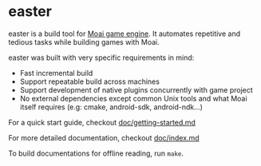 # easter

easter is a build tool for [Moai game engine](http://github.com/moai/moai-dev). It automates repetitive and tedious tasks while building games with Moai.

easter was built with very specific requirements in mind:

* Fast incremental build
* Support repeatable build across machines
* Support development of native plugins concurrently with game project
* No external dependencies except common Unix tools and what Moai itself requires (e.g: cmake, android-sdk, android-ndk...)

For a quick start guide, checkout [doc/getting-started.md](doc/getting-started.md)

For more detailed documentation, checkout [doc/index.md](doc/index.md#general-usage)

To build documentations for offline reading, run `make`.
